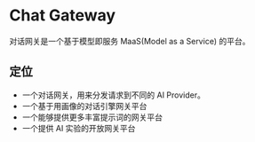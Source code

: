 # Chat Gateway

对话网关是一个基于模型即服务 MaaS(Model as a Service) 的平台。

## 定位

- 一个对话网关，用来分发请求到不同的 AI Provider。
- 一个基于用画像的对话引擎网关平台
- 一个能够提供更多丰富提示词的网关平台
- 一个提供 AI 实验的开放网关平台
